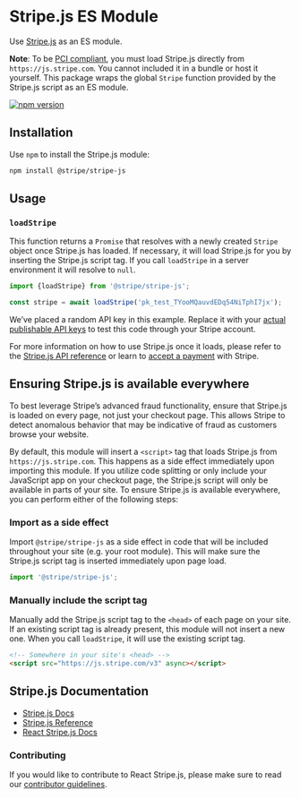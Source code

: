 # Stripe.js ES Module

Use [Stripe.js](https://stripe.com/docs/stripe-js) as an ES module.

**Note**: To be
[PCI compliant](https://stripe.com/docs/security#validating-pci-compliance), you
must load Stripe.js directly from `https://js.stripe.com`. You cannot included
it in a bundle or host it yourself. This package wraps the global `Stripe`
function provided by the Stripe.js script as an ES module.

[![npm version](https://img.shields.io/npm/v/@stripe/stripe-js.svg?style=flat-square)](https://www.npmjs.com/package/@stripe/stripe-js)

## Installation

Use `npm` to install the Stripe.js module:

```sh
npm install @stripe/stripe-js
```

## Usage

### `loadStripe`

This function returns a `Promise` that resolves with a newly created `Stripe`
object once Stripe.js has loaded. If necessary, it will load Stripe.js for you
by inserting the Stripe.js script tag. If you call `loadStripe` in a server
environment it will resolve to `null`.

```js
import {loadStripe} from '@stripe/stripe-js';

const stripe = await loadStripe('pk_test_TYooMQauvdEDq54NiTphI7jx');
```

We’ve placed a random API key in this example. Replace it with your
[actual publishable API keys](https://dashboard.stripe.com/account/apikeys) to
test this code through your Stripe account.

For more information on how to use Stripe.js once it loads, please refer to the
[Stripe.js API reference](https://stripe.com/docs/js) or learn to
[accept a payment](https://stripe.com/docs/payments/accept-a-payment) with
Stripe.

## Ensuring Stripe.js is available everywhere

To best leverage Stripe’s advanced fraud functionality, ensure that Stripe.js is
loaded on every page, not just your checkout page. This allows Stripe to detect
anomalous behavior that may be indicative of fraud as customers browse your
website.

By default, this module will insert a `<script>` tag that loads Stripe.js from
`https://js.stripe.com`. This happens as a side effect immediately upon
importing this module. If you utilize code splitting or only include your
JavaScript app on your checkout page, the Stripe.js script will only be
available in parts of your site. To ensure Stripe.js is available everywhere,
you can perform either of the following steps:

### Import as a side effect

Import `@stripe/stripe-js` as a side effect in code that will be included
throughout your site (e.g. your root module). This will make sure the Stripe.js
script tag is inserted immediately upon page load.

```js
import '@stripe/stripe-js';
```

### Manually include the script tag

Manually add the Stripe.js script tag to the `<head>` of each page on your site.
If an existing script tag is already present, this module will not insert a new
one. When you call `loadStripe`, it will use the existing script tag.

```html
<!-- Somewhere in your site's <head> -->
<script src="https://js.stripe.com/v3" async></script>
```

## Stripe.js Documentation

- [Stripe.js Docs](https://stripe.com/docs/stripe-js)
- [Stripe.js Reference](https://stripe.com/docs/api)
- [React Stripe.js Docs](https://stripe.com/docs/stripe-js/react)

### Contributing

If you would like to contribute to React Stripe.js, please make sure to read our
[contributor guidelines](CONTRIBUTING.md).
